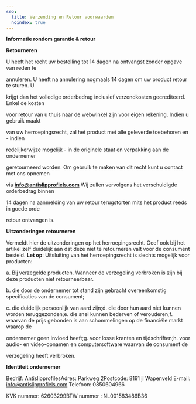 ```yaml
---
seo:
  title: Verzending en Retour voorwaarden
  noindex: true
---
```


**Informatie rondom garantie & retour**

**Retourneren**

U heeft het recht uw bestelling tot 14 dagen na ontvangst zonder opgave van reden te

annuleren. U heeft na annulering nogmaals 14 dagen om uw product retour te sturen. U

krijgt dan het volledige orderbedrag inclusief verzendkosten gecrediteerd. Enkel de kosten

voor retour van u thuis naar de webwinkel zijn voor eigen rekening. Indien u gebruik maakt

van uw herroepingsrecht, zal het product met alle geleverde toebehoren en - indien

redelijkerwijze mogelijk - in de originele staat en verpakking aan de ondernemer

geretourneerd worden. Om gebruik te maken van dit recht kunt u contact met ons opnemen

via **info@antislipprofiels.com** Wij zullen vervolgens het verschuldigde orderbedrag binnen

14 dagen na aanmelding van uw retour terugstorten mits het product reeds in goede orde

retour ontvangen is.

**Uitzonderingen retourneren**

Vermeldt hier de uitzonderingen op het herroepingsrecht. Geef ook bij het artikel zelf duidelijk aan dat deze niet te retourneren valt voor de consument besteld. **Let op**\: Uitsluiting van het herroepingsrecht is slechts mogelijk voor producten:

a. Bij verzegelde producten. Wanneer de verzegeling verbroken is zijn bij deze producten niet retourneerbaar.

b. die door de ondernemer tot stand zijn gebracht overeenkomstig specificaties van de consument;

c. die duidelijk persoonlijk van aard zijn;d. die door hun aard niet kunnen worden teruggezonden;e. die snel kunnen bederven of verouderen;f. waarvan de prijs gebonden is aan schommelingen op de financiële markt waarop de

ondernemer geen invloed heeft;g. voor losse kranten en tijdschriften;h. voor audio- en video-opnamen en computersoftware waarvan de consument de

verzegeling heeft verbroken.

**Identiteit ondernemer**

Bedrijf: AntislipprofilesAdres: Parkweg 2Postcode: 8191 jl Wapenveld E-mail: info@antislipprofiels.com Telefoon: 0850604966

KVK nummer: 62603299BTW nummer : NL001583486B36

